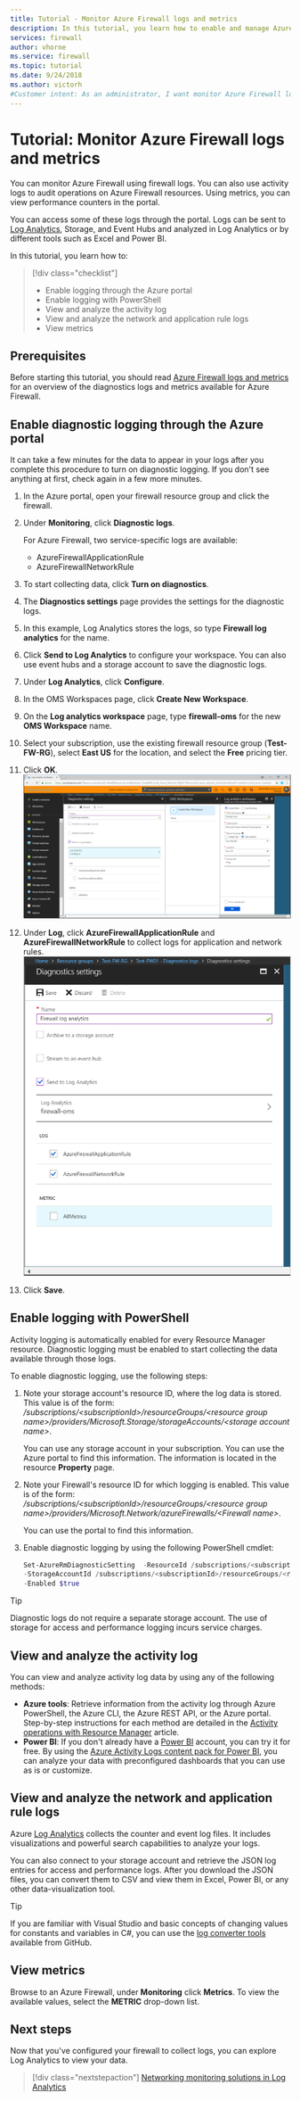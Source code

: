 ```yaml
---
title: Tutorial - Monitor Azure Firewall logs and metrics
description: In this tutorial, you learn how to enable and manage Azure Firewall logs and metrics.
services: firewall
author: vhorne
ms.service: firewall
ms.topic: tutorial
ms.date: 9/24/2018
ms.author: victorh
#Customer intent: As an administrator, I want monitor Azure Firewall logs and metrics so that I can track firewall activity.
---
```

# Tutorial: Monitor Azure Firewall logs and metrics

You can monitor Azure Firewall using firewall logs. You can also use activity logs to audit operations on Azure Firewall resources. Using metrics, you can view performance counters in the portal. 

You can access some of these logs through the portal. Logs can be sent to [Log Analytics](../log-analytics/log-analytics-azure-networking-analytics.md), Storage, and Event Hubs and analyzed in Log Analytics or by different tools such as Excel and Power BI.

In this tutorial, you learn how to:

> [!div class="checklist"]
> * Enable logging through the Azure portal
> * Enable logging with PowerShell
> * View and analyze the activity log
> * View and analyze the network and application rule logs
> * View metrics

## Prerequisites

Before starting this tutorial, you should read [Azure Firewall logs and metrics](logs-and-metrics.md) for an overview of the diagnostics logs and metrics available for Azure Firewall.


## Enable diagnostic logging through the Azure portal

It can take a few minutes for the data to appear in your logs after you complete this procedure to turn on diagnostic logging. If you don't see anything at first, check again in  a few more minutes.

1. In the Azure portal, open your firewall resource group and click the firewall.
2. Under **Monitoring**, click **Diagnostic logs**.

   For Azure Firewall, two service-specific logs are available:

   * AzureFirewallApplicationRule
   * AzureFirewallNetworkRule

3. To start collecting data, click **Turn on diagnostics**.
4. The **Diagnostics settings** page provides the settings for the diagnostic logs. 
5. In this example, Log Analytics stores the logs, so type **Firewall log analytics** for the name.
6. Click **Send to Log Analytics** to configure your workspace. You can also use event hubs and a storage account to save the diagnostic logs.
7. Under **Log Analytics**, click **Configure**.
8. In the OMS Workspaces page, click **Create New Workspace**.
9. On the **Log analytics workspace** page, type **firewall-oms** for the new **OMS Workspace** name.
10. Select your subscription, use the existing firewall resource group (**Test-FW-RG**), select **East US** for the location, and select the **Free** pricing tier.
11. Click **OK**.
   ![Starting the configuration process][1]
12. Under **Log**, click **AzureFirewallApplicationRule** and **AzureFirewallNetworkRule** to collect logs for application and network rules.
   ![Save diagnostics settings][2]
13. Click **Save**.

## Enable logging with PowerShell

Activity logging is automatically enabled for every Resource Manager resource. Diagnostic logging must be enabled to start collecting the data available through those logs.

To enable diagnostic logging, use the following steps:

1. Note your storage account's resource ID, where the log data is stored. This value is of the form: */subscriptions/\<subscriptionId\>/resourceGroups/\<resource group name\>/providers/Microsoft.Storage/storageAccounts/\<storage account name\>*.

   You can use any storage account in your subscription. You can use the Azure portal to find this information. The information is located in the resource **Property** page.

2. Note your Firewall's resource ID for which logging is enabled. This value is of the form: */subscriptions/\<subscriptionId\>/resourceGroups/\<resource group name\>/providers/Microsoft.Network/azureFirewalls/\<Firewall name\>*.

   You can use the portal to find this information.

3. Enable diagnostic logging by using the following PowerShell cmdlet:

    ```powershell
    Set-AzureRmDiagnosticSetting  -ResourceId /subscriptions/<subscriptionId>/resourceGroups/<resource group name>/providers/Microsoft.Network/azureFirewalls/<Firewall name> `
   -StorageAccountId /subscriptions/<subscriptionId>/resourceGroups/<resource group name>/providers/Microsoft.Storage/storageAccounts/<storage account name> `
   -Enabled $true     
    ```
    
> [!TIP] 
>Diagnostic logs do not require a separate storage account. The use of storage for access and performance logging incurs service charges.

## View and analyze the activity log

You can view and analyze activity log data by using any of the following methods:

* **Azure tools**: Retrieve information from the activity log through Azure PowerShell, the Azure CLI, the Azure REST API, or the Azure portal. Step-by-step instructions for each method are detailed in the [Activity operations with Resource Manager](../azure-resource-manager/resource-group-audit.md) article.
* **Power BI**: If you don't already have a [Power BI](https://powerbi.microsoft.com/pricing) account, you can try it for free. By using the [Azure Activity Logs content pack for Power BI](https://powerbi.microsoft.com/en-us/documentation/powerbi-content-pack-azure-audit-logs/), you can analyze your data with preconfigured dashboards that you can use as is or customize.

## View and analyze the network and application rule logs

Azure [Log Analytics](../log-analytics/log-analytics-azure-networking-analytics.md) collects the counter and event log files. It includes visualizations and powerful search capabilities to analyze your logs.

You can also connect to your storage account and retrieve the JSON log entries for access and performance logs. After you download the JSON files, you can convert them to CSV and view them in Excel, Power BI, or any other data-visualization tool.

> [!TIP]
> If you are familiar with Visual Studio and basic concepts of changing values for constants and variables in C#, you can use the [log converter tools](https://github.com/Azure-Samples/networking-dotnet-log-converter) available from GitHub.

## View metrics
Browse to an Azure Firewall, under **Monitoring** click **Metrics**. To view the available values, select the **METRIC** drop-down list.

## Next steps

Now that you've configured your firewall to collect logs, you can explore Log Analytics to view your data.

> [!div class="nextstepaction"]
> [Networking monitoring solutions in Log Analytics](../log-analytics/log-analytics-azure-networking-analytics.md)

[1]: ./media/tutorial-diagnostics/figure1.png
[2]: ./media/tutorial-diagnostics/figure2.png
